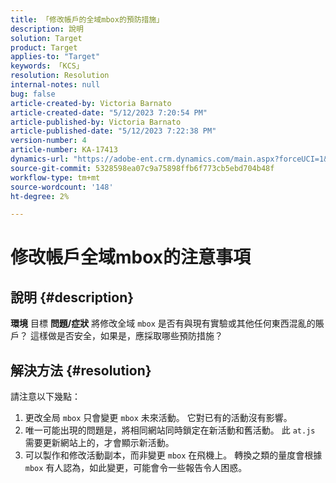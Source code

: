 ```yaml
---
title: 「修改帳戶的全域mbox的預防措施」
description: 說明
solution: Target
product: Target
applies-to: "Target"
keywords: 「KCS」
resolution: Resolution
internal-notes: null
bug: false
article-created-by: Victoria Barnato
article-created-date: "5/12/2023 7:20:54 PM"
article-published-by: Victoria Barnato
article-published-date: "5/12/2023 7:22:38 PM"
version-number: 4
article-number: KA-17413
dynamics-url: "https://adobe-ent.crm.dynamics.com/main.aspx?forceUCI=1&pagetype=entityrecord&etn=knowledgearticle&id=5468b11a-faf0-ed11-8849-6045bd006ce9"
source-git-commit: 5328598ea07c9a75898ffb6f773cb5ebd704b48f
workflow-type: tm+mt
source-wordcount: '148'
ht-degree: 2%

---
```


# 修改帳戶全域mbox的注意事項

## 說明 {#description}

<b>環境</b>
目標
<b>問題/症狀</b>
將修改全域 `mbox` 是否有與現有實驗或其他任何東西混亂的賬戶？ 這樣做是否安全，如果是，應採取哪些預防措施？


## 解決方法 {#resolution}


請注意以下幾點：

1. 更改全局 `mbox` 只會變更 `mbox` 未來活動。 它對已有的活動沒有影響。
2. 唯一可能出現的問題是，將相同網站同時鎖定在新活動和舊活動。 此 `at.js` 需要更新網站上的，才會顯示新活動。
3. 可以製作和修改活動副本，而非變更 `mbox` 在飛機上。 轉換之類的量度會根據 `mbox` 有人認為，如此變更，可能會令一些報告令人困惑。


